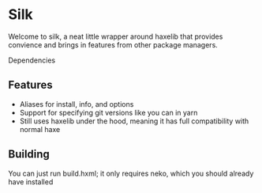 # Silk

Welcome to silk, a neat little wrapper around haxelib that provides convience and brings in features from other package managers.

Dependencies 
## Features
- Aliases for install, info, and options
- Support for specifying git versions like you can in yarn
- Still uses haxelib under the hood, meaning it has full compatibility with normal haxe

## Building
You can just run build.hxml; it only requires neko, which you should already have installed